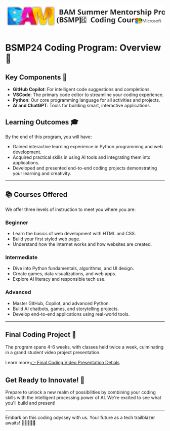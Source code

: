 ![](/_media/logos/bsmp_coders_banner.svg)

# BSMP24 Coding Program: Overview 🚀 


## Key Components 🔧  
   
- **GitHub Copilot**: For intelligent code suggestions and completions.  
- **VSCode**: The primary code editor to streamline your coding experience.  
- **Python**: Our core programming language for all activities and projects.  
- **AI and ChatGPT**: Tools for building smart, interactive applications.  
   
## Learning Outcomes 🎓  
   
By the end of this program, you will have:  
   
- Gained interactive learning experience in Python programming and web development.  
- Acquired practical skills in using AI tools and integrating them into applications.  
- Developed and presented end-to-end coding projects demonstrating your learning and creativity. 

---

## 📚 Courses Offered

We offer three levels of instruction to meet you where you are:

### **Beginner**
- Learn the basics of web development with HTML and CSS.
- Build your first styled web page.
- Understand how the internet works and how websites are created.

### **Intermediate**
- Dive into Python fundamentals, algorithms, and UI design.
- Create games, data visualizations, and web apps.
- Explore AI literacy and responsible tech use.

### **Advanced**
- Master GitHub, Copilot, and advanced Python.
- Build AI chatbots, games, and storytelling projects.
- Develop end-to-end applications using real-world tools.


---

## Final Coding Project  📅  
The program spans 4-6 weeks, with classes held twice a week, culminating in a grand student video project presentation.

Learn more [👉 Final Coding Video Presentation Detials](/lessons/student_video_project/final_projects.md)


## Get Ready to Innovate! 🚀  

Prepare to unlock a new realm of possibilities by combining your coding skills with the intelligent processing power of AI. We're excited to see what you'll build and present!  

-----

Embark on this coding odyssey with us. Your future as a tech trailblazer awaits! 🌟👩‍💻👨‍💻